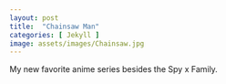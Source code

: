 ```yaml
---
layout: post
title:  "Chainsaw Man"
categories: [ Jekyll ]
image: assets/images/Chainsaw.jpg
---
```


My new favorite anime series besides the Spy x Family.
